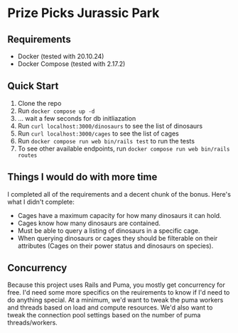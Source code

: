 # Prize Picks Jurassic Park

## Requirements
- Docker (tested with 20.10.24)
- Docker Compose (tested with 2.17.2)

## Quick Start

1. Clone the repo
2. Run `docker compose up -d`
3. ... wait a few seconds for db initliazation
4. Run `curl localhost:3000/dinosaurs` to see the list of dinosaurs
5. Run `curl localhost:3000/cages` to see the list of cages
6. Run `docker compose run web bin/rails test` to run the tests
7. To see other available endpoints, run `docker compose run web bin/rails routes`

## Things I would do with more time

I completed all of the requirements and a decent chunk of the bonus. Here's what I didn't complete:

- Cages have a maximum capacity for how many dinosaurs it can hold.
- Cages know how many dinosaurs are contained.
- Must be able to query a listing of dinosaurs in a specific cage.
- When querying dinosaurs or cages they should be filterable on their attributes (Cages on their power status and dinosaurs on species).

## Concurrency

Because this project uses Rails and Puma, you mostly get concurrency for free. I'd need some more specifics on the reuirements to know if I'd need to do anything special. At a minimum, we'd want to tweak the puma workers and threads based on load and compute resources. We'd also want to tweak the connection pool settings based on the number of puma threads/workers.
